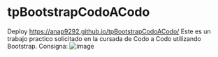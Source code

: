 # tpBootstrapCodoACodo
Deploy https://anap9292.github.io/tpBootstrapCodoACodo/
Este es un trabajo practico solicitado en la cursada de Codo a Codo utilizando Bootstrap. 
Consigna: 
![image](https://user-images.githubusercontent.com/90457502/164847602-c2cf3d65-b01f-4f49-8739-fedf5f78f9a8.png)
